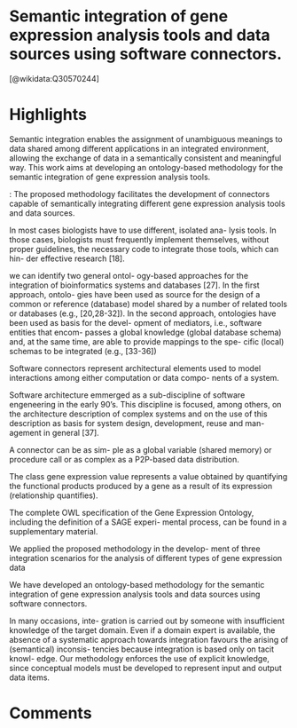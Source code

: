 
Semantic integration of gene expression analysis tools and data sources using software connectors.
==================================================================================================
  
  [@wikidata:Q30570244]  

# Highlights

Semantic integration enables the assignment of unambiguous meanings to data shared among different applications in an integrated environment, allowing the exchange of data in a semantically consistent and meaningful way. This work aims at developing an ontology-based methodology for the semantic integration of gene expression analysis tools.

: The proposed methodology facilitates the development of connectors capable of semantically integrating different gene expression analysis tools and data sources.

In most cases biologists have to use different, isolated ana- lysis tools. In those cases, biologists must frequently implement themselves, without proper guidelines, the necessary code to integrate those tools, which can hin- der effective research [18]. 

we can identify two general ontol- ogy-based approaches for the integration of bioinformatics systems and databases [27]. In the first approach, ontolo- gies have been used as source for the design of a common or reference (database) model shared by a number of related tools or databases (e.g., [20,28-32]). In the second approach, ontologies have been used as basis for the devel- opment of mediators, i.e., software entities that encom- passes a global knowledge (global database schema) and, at the same time, are able to provide mappings to the spe- cific (local) schemas to be integrated (e.g., [33-36])

Software connectors represent architectural elements used to model interactions among either computation or data compo- nents of a system.

Software architecture emmerged as a sub-discipline of software engeneering in the early 90’s. This discipline is focused, among others, on the architecture description of complex systems and on the use of this description as basis for system design, development, reuse and man- agement in general [37].

A connector can be as sim- ple as a global variable (shared memory) or procedure call or as complex as a P2P-based data distribution.

The class gene expression value represents a value obtained by quantifying the functional products produced by a gene as a result of its expression (relationship quantifies).

The complete OWL specification of the Gene Expression Ontology, including the definition of a SAGE experi- mental process, can be found in a supplementary material.

We applied the proposed methodology in the develop- ment of three integration scenarios for the analysis of different types of gene expression data

We have developed an ontology-based methodology for the semantic integration of gene expression analysis tools and data sources using software connectors.

In many occasions, inte- gration is carried out by someone with insufficient knowledge of the target domain. Even if a domain expert is available, the absence of a systematic approach towards integration favours the arising of (semantical) inconsis- tencies because integration is based only on tacit knowl- edge. Our methodology enforces the use of explicit knowledge, since conceptual models must be developed to represent input and output data items.


# Comments
